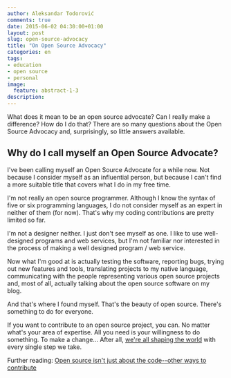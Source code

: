 ```yaml
---
author: Aleksandar Todorović
comments: true
date: 2015-06-02 04:30:00+01:00
layout: post
slug: open-source-advocacy
title: "On Open Source Advocacy"
categories: en
tags:
- education
- open source
- personal
image:
  feature: abstract-1-3
description:
---
```


What does it mean to be an open source advocate? Can I really make a difference? How do I do that? There are so many questions about the Open Source Advocacy and, surprisingly, so little answers available.

## Why do I call myself an Open Source Advocate?

I've been calling myself an Open Source Advocate for a while now. Not because I consider myself as an influential person, but because I can't find a more suitable title that covers what I do in my free time.

I'm not really an open source programmer. Although I know the syntax of five or six programming languages, I do not consider myself as an expert in neither of them (for now). That's why my coding contributions are pretty limited so far.

I'm not a designer neither. I just don't see myself as one. I like to use well-designed programs and web services, but I'm not familiar nor interested in the process of making a well designed program / web service.

Now what I'm good at is actually testing the software, reporting bugs, trying out new features and tools, translating projects to my native language, communicating with the people representing various open source projects and, most of all, actually talking about the open source software on my blog.

And that's where I found myself. That's the beauty of open source. There's something to do for everyone.

If you want to contribute to an open source project, you can. No matter what's your area of expertise. All you need is your willingness to do something. To make a change... After all, [we're all shaping the world](https://r3bl.github.io/en/every-one-of-us-changes-the-world-in-one-way-or-another/) with every single step we take.

Further reading: [Open source isn't just about the code--other ways to contribute](http://opensource.com/business/14/12/8-ways-contribute-open-source-without-writing-code)
